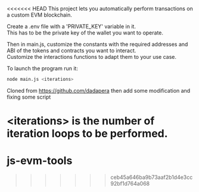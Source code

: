 <<<<<<< HEAD
This project lets you automatically perform transactions on a custom EVM blockchain.

Create a .env file with a 'PRIVATE_KEY' variable in it. \
This has to be the private key of the wallet you want to operate.

Then in main.js, customize the constants with the required addresses and ABI of the tokens and contracts you want to interact. \
Customize the interactions functions to adapt them to your use case.

To launch the program run it:
```bash
node main.js <iterations>
```
Cloned from https://github.com/dadapera
then add some modification and fixing some script

\<iterations> is the number of iteration loops to be performed.
=======
# js-evm-tools
>>>>>>> ceb45a646ba9b73aaf2b1d4e3cc92bf1d764a068
